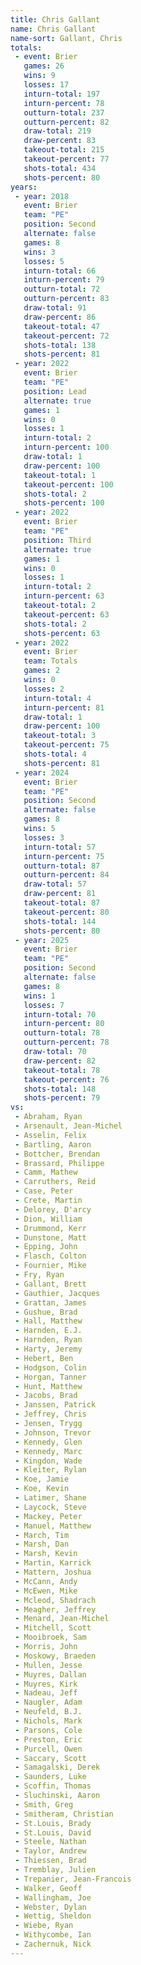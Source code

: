 ```yaml
---
title: Chris Gallant
name: Chris Gallant
name-sort: Gallant, Chris
totals:
 - event: Brier
   games: 26
   wins: 9
   losses: 17
   inturn-total: 197
   inturn-percent: 78
   outturn-total: 237
   outturn-percent: 82
   draw-total: 219
   draw-percent: 83
   takeout-total: 215
   takeout-percent: 77
   shots-total: 434
   shots-percent: 80
years:
 - year: 2018
   event: Brier
   team: "PE"
   position: Second
   alternate: false
   games: 8
   wins: 3
   losses: 5
   inturn-total: 66
   inturn-percent: 79
   outturn-total: 72
   outturn-percent: 83
   draw-total: 91
   draw-percent: 86
   takeout-total: 47
   takeout-percent: 72
   shots-total: 138
   shots-percent: 81
 - year: 2022
   event: Brier
   team: "PE"
   position: Lead
   alternate: true
   games: 1
   wins: 0
   losses: 1
   inturn-total: 2
   inturn-percent: 100
   draw-total: 1
   draw-percent: 100
   takeout-total: 1
   takeout-percent: 100
   shots-total: 2
   shots-percent: 100
 - year: 2022
   event: Brier
   team: "PE"
   position: Third
   alternate: true
   games: 1
   wins: 0
   losses: 1
   inturn-total: 2
   inturn-percent: 63
   takeout-total: 2
   takeout-percent: 63
   shots-total: 2
   shots-percent: 63
 - year: 2022
   event: Brier
   team: Totals
   games: 2
   wins: 0
   losses: 2
   inturn-total: 4
   inturn-percent: 81
   draw-total: 1
   draw-percent: 100
   takeout-total: 3
   takeout-percent: 75
   shots-total: 4
   shots-percent: 81
 - year: 2024
   event: Brier
   team: "PE"
   position: Second
   alternate: false
   games: 8
   wins: 5
   losses: 3
   inturn-total: 57
   inturn-percent: 75
   outturn-total: 87
   outturn-percent: 84
   draw-total: 57
   draw-percent: 81
   takeout-total: 87
   takeout-percent: 80
   shots-total: 144
   shots-percent: 80
 - year: 2025
   event: Brier
   team: "PE"
   position: Second
   alternate: false
   games: 8
   wins: 1
   losses: 7
   inturn-total: 70
   inturn-percent: 80
   outturn-total: 78
   outturn-percent: 78
   draw-total: 70
   draw-percent: 82
   takeout-total: 78
   takeout-percent: 76
   shots-total: 148
   shots-percent: 79
vs:
 - Abraham, Ryan
 - Arsenault, Jean-Michel
 - Asselin, Felix
 - Bartling, Aaron
 - Bottcher, Brendan
 - Brassard, Philippe
 - Camm, Mathew
 - Carruthers, Reid
 - Case, Peter
 - Crete, Martin
 - Delorey, D'arcy
 - Dion, William
 - Drummond, Kerr
 - Dunstone, Matt
 - Epping, John
 - Flasch, Colton
 - Fournier, Mike
 - Fry, Ryan
 - Gallant, Brett
 - Gauthier, Jacques
 - Grattan, James
 - Gushue, Brad
 - Hall, Matthew
 - Harnden, E.J.
 - Harnden, Ryan
 - Harty, Jeremy
 - Hebert, Ben
 - Hodgson, Colin
 - Horgan, Tanner
 - Hunt, Matthew
 - Jacobs, Brad
 - Janssen, Patrick
 - Jeffrey, Chris
 - Jensen, Trygg
 - Johnson, Trevor
 - Kennedy, Glen
 - Kennedy, Marc
 - Kingdon, Wade
 - Kleiter, Rylan
 - Koe, Jamie
 - Koe, Kevin
 - Latimer, Shane
 - Laycock, Steve
 - Mackey, Peter
 - Manuel, Matthew
 - March, Tim
 - Marsh, Dan
 - Marsh, Kevin
 - Martin, Karrick
 - Mattern, Joshua
 - McCann, Andy
 - McEwen, Mike
 - Mcleod, Shadrach
 - Meagher, Jeffrey
 - Menard, Jean-Michel
 - Mitchell, Scott
 - Mooibroek, Sam
 - Morris, John
 - Moskowy, Braeden
 - Mullen, Jesse
 - Muyres, Dallan
 - Muyres, Kirk
 - Nadeau, Jeff
 - Naugler, Adam
 - Neufeld, B.J.
 - Nichols, Mark
 - Parsons, Cole
 - Preston, Eric
 - Purcell, Owen
 - Saccary, Scott
 - Samagalski, Derek
 - Saunders, Luke
 - Scoffin, Thomas
 - Sluchinski, Aaron
 - Smith, Greg
 - Smitheram, Christian
 - St.Louis, Brady
 - St.Louis, David
 - Steele, Nathan
 - Taylor, Andrew
 - Thiessen, Brad
 - Tremblay, Julien
 - Trepanier, Jean-Francois
 - Walker, Geoff
 - Wallingham, Joe
 - Webster, Dylan
 - Wettig, Sheldon
 - Wiebe, Ryan
 - Withycombe, Ian
 - Zachernuk, Nick
---
```

